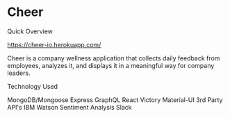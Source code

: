 # Cheer

Quick Overview

https://cheer-io.herokuapp.com/

Cheer is a company wellness application that collects daily feedback from employees, analyzes it, and displays it in a meaningful way
for company leaders.

Technology Used

MongoDB/Mongoose
Express
GraphQL
React
Victory
Material-UI
3rd Party API's
IBM Watson Sentiment Analysis
Slack


